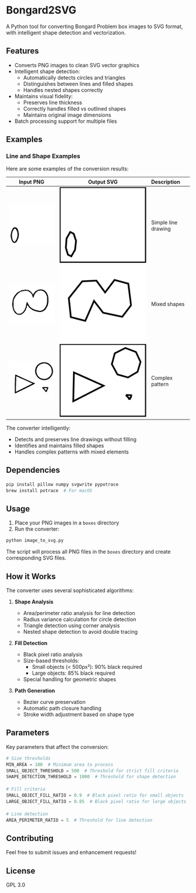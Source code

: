 # Bongard2SVG

A Python tool for converting Bongard Problem box images to SVG format, with intelligent shape detection and vectorization.

## Features

- Converts PNG images to clean SVG vector graphics
- Intelligent shape detection:
  - Automatically detects circles and triangles
  - Distinguishes between lines and filled shapes
  - Handles nested shapes correctly
- Maintains visual fidelity:
  - Preserves line thickness
  - Correctly handles filled vs outlined shapes
  - Maintains original image dimensions
- Batch processing support for multiple files

## Examples

### Line and Shape Examples
Here are some examples of the conversion results:

| Input PNG | Output SVG | Description |
|:---:|:---:|:---|
| ![Line Example](boxes/BP13_R5.png) | ![Line SVG](boxes/BP13_R5.svg) | Simple line drawing |
| ![Shape Example](boxes/BP15_L4.png) | ![Shape SVG](boxes/BP15_L4.svg) | Mixed shapes |
| ![Complex Example](boxes/BP21_L1.png) | ![Complex SVG](boxes/BP21_L1.svg) | Complex pattern |

The converter intelligently:
- Detects and preserves line drawings without filling
- Identifies and maintains filled shapes
- Handles complex patterns with mixed elements

## Dependencies

```bash
pip install pillow numpy svgwrite pypotrace
brew install potrace  # For macOS
```

## Usage

1. Place your PNG images in a `boxes` directory
2. Run the converter:
```python
python image_to_svg.py
```

The script will process all PNG files in the `boxes` directory and create corresponding SVG files.

## How it Works

The converter uses several sophisticated algorithms:

1. **Shape Analysis**
   - Area/perimeter ratio analysis for line detection
   - Radius variance calculation for circle detection
   - Triangle detection using corner analysis
   - Nested shape detection to avoid double tracing

2. **Fill Detection**
   - Black pixel ratio analysis
   - Size-based thresholds:
     - Small objects (< 500px²): 90% black required
     - Large objects: 85% black required
   - Special handling for geometric shapes

3. **Path Generation**
   - Bezier curve preservation
   - Automatic path closure handling
   - Stroke width adjustment based on shape type

## Parameters

Key parameters that affect the conversion:

```python
# Size thresholds
MIN_AREA = 100  # Minimum area to process
SMALL_OBJECT_THRESHOLD = 500  # Threshold for strict fill criteria
SHAPE_DETECTION_THRESHOLD = 1000  # Threshold for shape detection

# Fill criteria
SMALL_OBJECT_FILL_RATIO = 0.9  # Black pixel ratio for small objects
LARGE_OBJECT_FILL_RATIO = 0.85  # Black pixel ratio for large objects

# Line detection
AREA_PERIMETER_RATIO = 5  # Threshold for line detection
```

## Contributing

Feel free to submit issues and enhancement requests!

## License

GPL 3.0